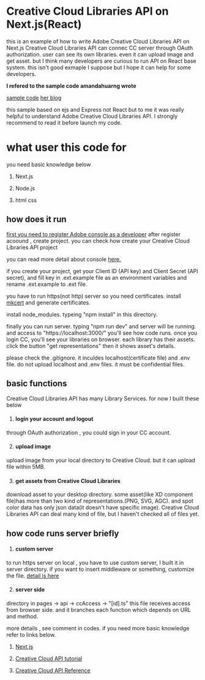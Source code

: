 # Creative Cloud Libraries API on Next.js(React)

this is an example of how to write Adobe Creative Cloud Libraries API on Next.js
Creative Cloud Libraries API can connec CC server through OAuth authorization.
user can see its own libraries. even it can upload image and get asset.
but I think many developers are curious to run API on React base system. 
this isn't good exmaple I suppose but I hope it can help for some developers. 

**I refered to the sample code amandahuarng wrote**
 
[sample code](https://github.com/AdobeDocs/cc-libraries-api-samples/tree/main/oauth-node-cclibs)
[her blog](https://medium.com/adobetech/node-js-oauth-2-0-integration-with-creative-cloud-libraries-api-a7b2b2992897)

this sample based on ejs and Express not React but to me it was really helpful to understand Adobe Creative Cloud Libraries API.
I strongly recommend to read it before launch my code.

# what user this code for
you need basic knowledge below

1. Next.js

3. Node.js

4. html css


## how does it run

[first you need to register Adobe console as a developer](https://www.adobe.io/console)
after register acoound , create project. you can check how create your Creative Cloud Libraries API 
project

you can read more detail about console [here.](https://www.adobe.io/developer-console/docs/guides/getting-started/)

if you create your project, get your Client ID (API key) and Client Secret (API secret), and fill key in .ext.example file as an environment variables
and rename .ext.example to .ext file.

you have to run https(not http) server so you need certificates. install [mkcert](https://github.com/FiloSottile/mkcert) and generate certificates.

install node_modules. typeing "npm install" in this directory. 

finally you can run server. typing "npm run dev" and server will be running.
and access to "https://localhost:3000/" you'll see how code runs.
once you login CC, you'll see your libraries on browser. each library has their assets.
click the button "get representations" then it shows asset's details.

please check the .gitignore. it inculdes localhost(certificate file) and .env file.
do not upload localhost and .env files. it must be confidential files.

## basic functions

Creative Cloud Libraries API has many Library Services. for now I built these below

1. #### login your account and logout
through OAuth authorization , you could sign in your CC account.

2. #### upload image
upload image from your local directory to Creative Cloud. but it can upload file within 5MB.

3. #### get assets from Creative Cloud Libraries
download asset to your desktop directory.
some asset(like XD component file)has more than two kind of representations.(PNG, SVG, AGC).
and spot color data has only json data(it doesn't have specific image).
Creative Cloud Libraries API can deal many kind of file, but I haven't checked all of files yet.

## how code runs server briefly

1. #### custom server
to run https server on local , you have to use custom server, I built it in server directory.
if you want to insert middleware or something, customize the file.
[detail is here](https://nextjs.org/docs/advanced-features/custom-server)

2. #### server side
directory in pages -> api -> ccAccess -> "[id].ts" 
this file receives access from browser side. and it branches each function which depends on URL and method.

more details , see comment in codes.
if you need more basic knowledge refer to links below.

1. [Next.js](https://nextjs.org/)

2. [Creative Cloud API tutorial](https://www.adobe.io/creative-cloud-libraries/docs/integrate/tutorials/quick-start-nodejs/)

3. [Creative Cloud API Reference](https://www.adobe.io/creative-cloud-libraries/docs/api/)